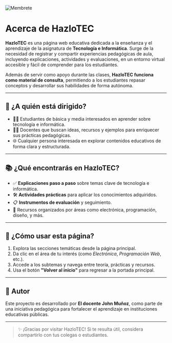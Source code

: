 ![Membrete](https://github.com/Lic-JohnM/HazloTEC/assets/58535936/c54f3336-540a-4ee7-9f46-2fd66f49af80)

# Acerca de HazloTEC

**HazloTEC** es una página web educativa dedicada a la enseñanza y el aprendizaje de la asignatura de **Tecnología e Informática**. Surge de la necesidad de registrar y compartir experiencias pedagógicas de aula, incluyendo explicaciones, actividades y evaluaciones, en un entorno virtual accesible y fácil de comprender para los estudiantes.

Además de servir como apoyo durante las clases, **HazloTEC funciona como material de consulta**, permitiendo a los estudiantes repasar conceptos y desarrollar sus habilidades de forma autónoma.

---

## 🎯 ¿A quién está dirigido?

- 👩‍🎓 Estudiantes de básica y media interesados en aprender sobre tecnología e informática.  
- 👨‍🏫 Docentes que buscan ideas, recursos y ejemplos para enriquecer sus prácticas pedagógicas.  
- 🌐 Cualquier persona interesada en explorar contenidos educativos de forma clara y estructurada.

---

## 📚 ¿Qué encontrarás en HazloTEC?

- ✅ **Explicaciones paso a paso** sobre temas clave de tecnología e informática.  
- 🛠️ **Actividades prácticas** para aplicar los conocimientos adquiridos.  
- 📋 **Instrumentos de evaluación** y seguimiento.  
- 🧩 Recursos organizados por áreas como electrónica, programación, diseño, y más.

---

## 🧭 ¿Cómo usar esta página?

1. Explora las secciones temáticas desde la página principal.
2. Da clic en el área de tu interés (como *Electrónica*, *Programación Web*, etc.).
3. Accede a los subtemas y navega entre teoría, prácticas y recursos.
4. Usa el botón **"Volver al inicio"** para regresar a la portada principal.

---

## 👤 Autor

Este proyecto es desarrollado por **El docente John Muñoz**, como parte de una iniciativa pedagógica para fortalecer el aprendizaje en instituciones educativas públicas.

---

> ✨ ¡Gracias por visitar HazloTEC! Si te resulta útil, considera compartirlo con tus colegas o estudiantes.







